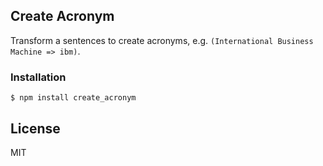## Create Acronym

Transform a sentences to create acronyms, e.g. `(International Business Machine => ibm)`.

### Installation

```
$ npm install create_acronym
```

## License

MIT
